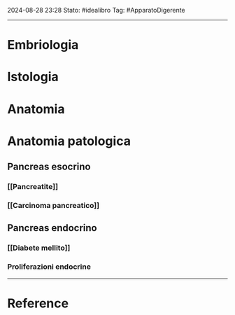 2024-08-28 23:28
Stato: #idealibro 
Tag: #ApparatoDigerente 

---
# Embriologia

# Istologia

# Anatomia

# Anatomia patologica
## Pancreas esocrino
### [[Pancreatite]]
### [[Carcinoma pancreatico]]
## Pancreas endocrino
### [[Diabete mellito]]
### Proliferazioni endocrine







---
# Reference